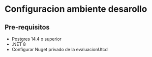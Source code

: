 # Configuracion ambiente desarollo

## Pre-requisitos

* Postgres 14.4 o superior 
* .NET 8
* Configurar Nuget privado de la evaluacionUtcd


